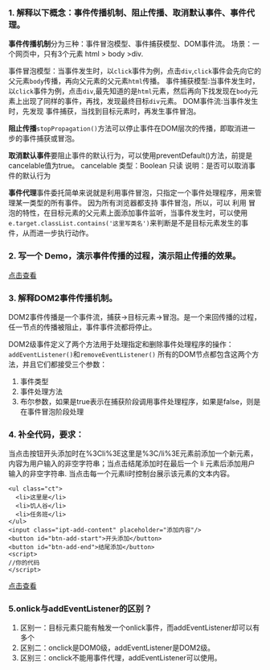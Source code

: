 ### 1. 解释以下概念：事件传播机制、阻止传播、取消默认事件、事件代理。
**事件传播机制**分为三种：事件冒泡模型、事件捕获模型、DOM事件流。
场景：一个网页中，只有3个元素  html > body >div.

事件冒泡模型：当事件发生时，以`click`事件为例，点击`div`,`click`事件会先向它的父元素`body`传播，再向父元素的父元素`html`传播。
事件捕获模型:当事件发生时，以`click`事件为例，点击`div`,最先知道的是`html`元素，然后再向下找发现在`body`元素上出现了同样的事件，再找，发现最终目标`div`元素。
DOM事件流:当事件发生时，先发现 事件捕获，当找到目标元素时，再发生事件冒泡。

**阻止传播**`stopPropagation()`方法可以停止事件在DOM层次的传播，即取消进一步的事件捕获或冒泡。

**取消默认事件**要阻止事件的默认行为，可以使用preventDefault()方法，前提是cancelable值为true。
cancelable	类型：Boolean	只读 说明：是否可以取消事件的默认行为

**事件代理**事件委托简单来说就是利用事件冒泡，只指定一个事件处理程序，用来管理某一类型的所有事件。
因为所有浏览器都支持 事件冒泡，所以，可以 利用 冒泡的特性，在目标元素的父元素上面添加事件监听，当事件发生时，可以使用`e.target.classList.contains('这里写类名')`来判断是不是目标元素发生的事件，从而进一步执行动作。

### 2. 写一个 Demo，演示事件传播的过程，演示阻止传播的效果。
[点击查看](https://comicparty.github.io/resume/projects/U26/ex1.html)

### 3. 解释DOM2事件传播机制。
DOM2事件传播是一个事件流，捕获->目标元素->冒泡。是一个来回传播的过程，任一节点的传播被阻止，事件事件流都将停止。

DOM2级事件定义了两个方法用于处理指定和删除事件处理程序的操作：
`addEventListener()`和`removeEventListener()`
所有的DOM节点都包含这两个方法，并且它们都接受三个参数：
1. 事件类型
2. 事件处理方法
3. 布尔参数，如果是true表示在捕获阶段调用事件处理程序，如果是false，则是在事件冒泡阶段处理

### 4. 补全代码，要求：
当点击按钮开头添加时在%3Cli%3E这里是%3C/li%3E元素前添加一个新元素，内容为用户输入的非空字符串；当点击结尾添加时在最后一个 li 元素后添加用户输入的非空字符串.
当点击每一个元素li时控制台展示该元素的文本内容。

```
<ul class="ct">
  <li>这里是</li>
  <li>饥人谷</li>
  <li>任务班</li>
</ul>
<input class="ipt-add-content" placeholder="添加内容"/>
<button id="btn-add-start">开头添加</button>
<button id="btn-add-end">结尾添加</button>
<script>
//你的代码
</script>
```

[点击查看](https://comicparty.github.io/resume/projects/U26/ex2.html)
### 5.onlick与addEventListener的区别？
1. 区别一：目标元素只能有触发一个onlick事件，而addEventListener却可以有多个
2. 区别二：onclick是DOM0级，addEventListener是DOM2级。
3. 区别三：onclick不能用事件代理，addEventListener可以使用。


